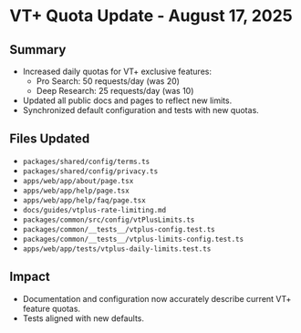 # VT+ Quota Update - August 17, 2025

## Summary
- Increased daily quotas for VT+ exclusive features:
  - Pro Search: 50 requests/day (was 20)
  - Deep Research: 25 requests/day (was 10)
- Updated all public docs and pages to reflect new limits.
- Synchronized default configuration and tests with new quotas.

## Files Updated
- `packages/shared/config/terms.ts`
- `packages/shared/config/privacy.ts`
- `apps/web/app/about/page.tsx`
- `apps/web/app/help/page.tsx`
- `apps/web/app/help/faq/page.tsx`
- `docs/guides/vtplus-rate-limiting.md`
- `packages/common/src/config/vtPlusLimits.ts`
- `packages/common/__tests__/vtplus-config.test.ts`
- `packages/common/__tests__/vtplus-limits-config.test.ts`
- `apps/web/app/tests/vtplus-daily-limits.test.ts`

## Impact
- Documentation and configuration now accurately describe current VT+ feature quotas.
- Tests aligned with new defaults.
